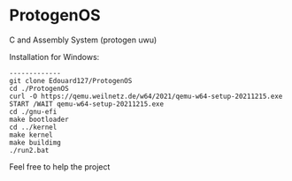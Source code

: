 # ProtogenOS
C and Assembly System (protogen uwu)

Installation for Windows: 
```
-------------
git clone Edouard127/ProtogenOS
cd ./ProtogenOS
curl -O https://qemu.weilnetz.de/w64/2021/qemu-w64-setup-20211215.exe
START /WAIT qemu-w64-setup-20211215.exe
cd ./gnu-efi
make bootloader
cd ../kernel
make kernel
make buildimg
./run2.bat
```
Feel free to help the project


